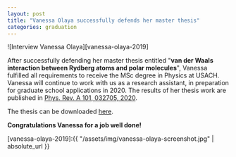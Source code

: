 ```yaml
---
layout: post
title: "Vanessa Olaya successfully defends her master thesis"
categories: graduation
---
```


![Interview Vanessa Olaya][vanessa-olaya-2019]

After successfully defending her master thesis entitled "**van der Waals interaction between Rydberg atoms and polar molecules**", Vanessa fulfilled all requirements to receive the MSc degree in Physics at USACH. Vanessa will continue to work with us as a research assistant, in preparation for graduate school applications in 2020. The results of her thesis work are published in [Phys. Rev. A 101, 032705, 2020](https://link.aps.org/doi/10.1103/PhysRevA.101.032705).

The thesis can be downloaded [here](/resources/). 

**Congratulations Vanessa for a job well done!** 






[vanessa-olaya-2019]:{{ "/assets/img/vanessa-olaya-screenshot.jpg" | absolute_url }} 